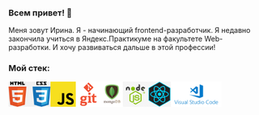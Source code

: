 ### Всем привет! 👋

Меня зовут Ирина. Я - начинающий frontend-разработчик. Я недавно закончила учиться в Яндекс.Практикуме на факультете Web-разработки. И хочу развиваться дальше в этой профессии!

### Мой стек:

<div style="display: flex">
<img src="./images/HTML-CSS.png" height="50">
<img src="./images/JS.png" height="50">
<img src="./images/GIT.png" height="50">
<img src="./images/mongodb.png" height="50">
<img src="./images/Node.jpg" height="50">
<img src="./images/React.jpg" height="50">
<img src="./images/VSC.png" height="50">
</div>

